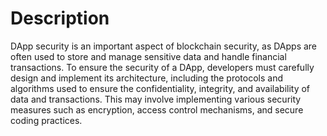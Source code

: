 # Description

DApp security is an important aspect of blockchain security, as DApps are often used to store and manage sensitive data and handle financial transactions. To ensure the security of a DApp, developers must carefully design and implement its architecture, including the protocols and algorithms used to ensure the confidentiality, integrity, and availability of data and transactions. This may involve implementing various security measures such as encryption, access control mechanisms, and secure coding practices.
